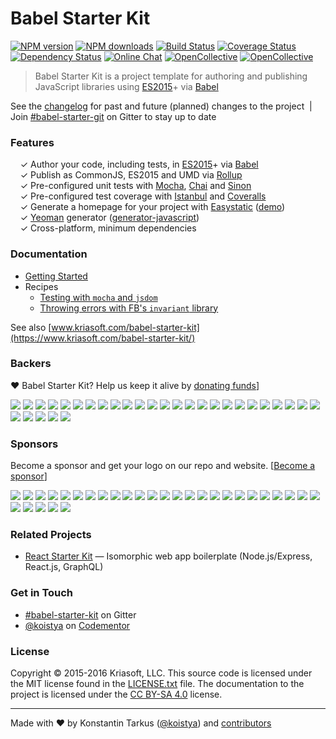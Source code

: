 # Babel Starter Kit

[![NPM version](http://img.shields.io/npm/v/generator-javascript.svg?style=flat-square)](https://www.npmjs.com/package/generator-javascript)
[![NPM downloads](http://img.shields.io/npm/dm/generator-javascript.svg?style=flat-square)](https://www.npmjs.com/package/generator-javascript)
[![Build Status](http://img.shields.io/travis/kriasoft/babel-starter-kit/master.svg?style=flat-square)](https://travis-ci.org/kriasoft/babel-starter-kit)
[![Coverage Status](https://img.shields.io/coveralls/kriasoft/babel-starter-kit.svg?style=flat-square)](https://coveralls.io/github/kriasoft/babel-starter-kit)
[![Dependency Status](http://img.shields.io/david/dev/kriasoft/babel-starter-kit.svg?style=flat-square)](https://david-dm.org/kriasoft/babel-starter-kit#info=devDependencies)
[![Online Chat](http://img.shields.io/badge/chat_room-%23babel--starter--kit-blue.svg?style=flat-square)](https://gitter.im/kriasoft/babel-starter-kit)
[![OpenCollective](https://opencollective.com/babel-starter-kit/badge/backers.svg)](#backers)
[![OpenCollective](https://opencollective.com/babel-starter-kit/badge/sponsors.svg)](#sponsors)


> Babel Starter Kit is a project template for authoring and publishing JavaScript libraries using
> [ES2015](https://babeljs.io/docs/learn-es2015/)+ via [Babel](https://babeljs.io/)

See the [changelog](CHANGELOG.md) for past and future (planned) changes to the project &nbsp;|&nbsp;
Join [#babel-starter-git](https://gitter.im/kriasoft/babel-starter-kit) on Gitter to stay up to date

### Features

&nbsp; &nbsp; ✓ Author your code, including tests, in [ES2015](https://babeljs.io/docs/learn-es2015/)+ via [Babel](http://babeljs.io/)<br>
&nbsp; &nbsp; ✓ Publish as CommonJS, ES2015 and UMD via [Rollup](http://rollupjs.org/)<br>
&nbsp; &nbsp; ✓ Pre-configured unit tests with [Mocha](http://mochajs.org/), [Chai](http://chaijs.com/) and [Sinon](http://sinonjs.org/)<br>
&nbsp; &nbsp; ✓ Pre-configured test coverage with [Istanbul](https://github.com/gotwarlost/istanbul) and [Coveralls](https://coveralls.io/)<br>
&nbsp; &nbsp; ✓ Generate a homepage for your project with [Easystatic](https://easystatic.com) ([demo](http://www.kriasoft.com/babel-starter-kit/))<br>
&nbsp; &nbsp; ✓ [Yeoman](http://yeoman.io/) generator ([generator-javascript](https://github.com/kriasoft/babel-starter-kit/tree/yeoman-generator))<br>
&nbsp; &nbsp; ✓ Cross-platform, minimum dependencies<br>

### Documentation

* [Getting Started](docs/getting-started.md)
* Recipes
  * [Testing with <code>mocha</code> and <code>jsdom</code>](docs/recipes/testing-with-mocha-and-jsdom.md)
  * [Throwing errors with FB's <code>invariant</code> library](docs/recipes/throwing-errors-with-fbjs-invariant.md)

See also [www.kriasoft.com/babel-starter-kit](https://www.kriasoft.com/babel-starter-kit/)

### Backers

♥ Babel Starter Kit? Help us keep it alive by [donating funds](https://opencollective.com/babel-starter-kit#backer)]

<a href="https://opencollective.com/babel-starter-kit/backer/0/website" target="_blank"><img src="https://opencollective.com/babel-starter-kit/backer/0/avatar.svg"></a>
<a href="https://opencollective.com/babel-starter-kit/backer/1/website" target="_blank"><img src="https://opencollective.com/babel-starter-kit/backer/1/avatar.svg"></a>
<a href="https://opencollective.com/babel-starter-kit/backer/2/website" target="_blank"><img src="https://opencollective.com/babel-starter-kit/backer/2/avatar.svg"></a>
<a href="https://opencollective.com/babel-starter-kit/backer/3/website" target="_blank"><img src="https://opencollective.com/babel-starter-kit/backer/3/avatar.svg"></a>
<a href="https://opencollective.com/babel-starter-kit/backer/4/website" target="_blank"><img src="https://opencollective.com/babel-starter-kit/backer/4/avatar.svg"></a>
<a href="https://opencollective.com/babel-starter-kit/backer/5/website" target="_blank"><img src="https://opencollective.com/babel-starter-kit/backer/5/avatar.svg"></a>
<a href="https://opencollective.com/babel-starter-kit/backer/6/website" target="_blank"><img src="https://opencollective.com/babel-starter-kit/backer/6/avatar.svg"></a>
<a href="https://opencollective.com/babel-starter-kit/backer/7/website" target="_blank"><img src="https://opencollective.com/babel-starter-kit/backer/7/avatar.svg"></a>
<a href="https://opencollective.com/babel-starter-kit/backer/8/website" target="_blank"><img src="https://opencollective.com/babel-starter-kit/backer/8/avatar.svg"></a>
<a href="https://opencollective.com/babel-starter-kit/backer/9/website" target="_blank"><img src="https://opencollective.com/babel-starter-kit/backer/9/avatar.svg"></a>
<a href="https://opencollective.com/babel-starter-kit/backer/10/website" target="_blank"><img src="https://opencollective.com/babel-starter-kit/backer/10/avatar.svg"></a>
<a href="https://opencollective.com/babel-starter-kit/backer/11/website" target="_blank"><img src="https://opencollective.com/babel-starter-kit/backer/11/avatar.svg"></a>
<a href="https://opencollective.com/babel-starter-kit/backer/12/website" target="_blank"><img src="https://opencollective.com/babel-starter-kit/backer/12/avatar.svg"></a>
<a href="https://opencollective.com/babel-starter-kit/backer/13/website" target="_blank"><img src="https://opencollective.com/babel-starter-kit/backer/13/avatar.svg"></a>
<a href="https://opencollective.com/babel-starter-kit/backer/14/website" target="_blank"><img src="https://opencollective.com/babel-starter-kit/backer/14/avatar.svg"></a>
<a href="https://opencollective.com/babel-starter-kit/backer/15/website" target="_blank"><img src="https://opencollective.com/babel-starter-kit/backer/15/avatar.svg"></a>
<a href="https://opencollective.com/babel-starter-kit/backer/16/website" target="_blank"><img src="https://opencollective.com/babel-starter-kit/backer/16/avatar.svg"></a>
<a href="https://opencollective.com/babel-starter-kit/backer/17/website" target="_blank"><img src="https://opencollective.com/babel-starter-kit/backer/17/avatar.svg"></a>
<a href="https://opencollective.com/babel-starter-kit/backer/18/website" target="_blank"><img src="https://opencollective.com/babel-starter-kit/backer/18/avatar.svg"></a>
<a href="https://opencollective.com/babel-starter-kit/backer/19/website" target="_blank"><img src="https://opencollective.com/babel-starter-kit/backer/19/avatar.svg"></a>
<a href="https://opencollective.com/babel-starter-kit/backer/20/website" target="_blank"><img src="https://opencollective.com/babel-starter-kit/backer/20/avatar.svg"></a>
<a href="https://opencollective.com/babel-starter-kit/backer/21/website" target="_blank"><img src="https://opencollective.com/babel-starter-kit/backer/21/avatar.svg"></a>
<a href="https://opencollective.com/babel-starter-kit/backer/22/website" target="_blank"><img src="https://opencollective.com/babel-starter-kit/backer/22/avatar.svg"></a>
<a href="https://opencollective.com/babel-starter-kit/backer/23/website" target="_blank"><img src="https://opencollective.com/babel-starter-kit/backer/23/avatar.svg"></a>
<a href="https://opencollective.com/babel-starter-kit/backer/24/website" target="_blank"><img src="https://opencollective.com/babel-starter-kit/backer/24/avatar.svg"></a>
<a href="https://opencollective.com/babel-starter-kit/backer/25/website" target="_blank"><img src="https://opencollective.com/babel-starter-kit/backer/25/avatar.svg"></a>
<a href="https://opencollective.com/babel-starter-kit/backer/26/website" target="_blank"><img src="https://opencollective.com/babel-starter-kit/backer/26/avatar.svg"></a>
<a href="https://opencollective.com/babel-starter-kit/backer/27/website" target="_blank"><img src="https://opencollective.com/babel-starter-kit/backer/27/avatar.svg"></a>
<a href="https://opencollective.com/babel-starter-kit/backer/28/website" target="_blank"><img src="https://opencollective.com/babel-starter-kit/backer/28/avatar.svg"></a>
<a href="https://opencollective.com/babel-starter-kit/backer/29/website" target="_blank"><img src="https://opencollective.com/babel-starter-kit/backer/29/avatar.svg"></a>


### Sponsors

Become a sponsor and get your logo on our repo and website. [[Become a sponsor](https://opencollective.com/babel-starter-kit#sponsor)]

<a href="https://opencollective.com/babel-starter-kit/sponsor/0/website" target="_blank"><img src="https://opencollective.com/babel-starter-kit/sponsor/0/avatar.svg"></a>
<a href="https://opencollective.com/babel-starter-kit/sponsor/1/website" target="_blank"><img src="https://opencollective.com/babel-starter-kit/sponsor/1/avatar.svg"></a>
<a href="https://opencollective.com/babel-starter-kit/sponsor/2/website" target="_blank"><img src="https://opencollective.com/babel-starter-kit/sponsor/2/avatar.svg"></a>
<a href="https://opencollective.com/babel-starter-kit/sponsor/3/website" target="_blank"><img src="https://opencollective.com/babel-starter-kit/sponsor/3/avatar.svg"></a>
<a href="https://opencollective.com/babel-starter-kit/sponsor/4/website" target="_blank"><img src="https://opencollective.com/babel-starter-kit/sponsor/4/avatar.svg"></a>
<a href="https://opencollective.com/babel-starter-kit/sponsor/5/website" target="_blank"><img src="https://opencollective.com/babel-starter-kit/sponsor/5/avatar.svg"></a>
<a href="https://opencollective.com/babel-starter-kit/sponsor/6/website" target="_blank"><img src="https://opencollective.com/babel-starter-kit/sponsor/6/avatar.svg"></a>
<a href="https://opencollective.com/babel-starter-kit/sponsor/7/website" target="_blank"><img src="https://opencollective.com/babel-starter-kit/sponsor/7/avatar.svg"></a>
<a href="https://opencollective.com/babel-starter-kit/sponsor/8/website" target="_blank"><img src="https://opencollective.com/babel-starter-kit/sponsor/8/avatar.svg"></a>
<a href="https://opencollective.com/babel-starter-kit/sponsor/9/website" target="_blank"><img src="https://opencollective.com/babel-starter-kit/sponsor/9/avatar.svg"></a>
<a href="https://opencollective.com/babel-starter-kit/sponsor/10/website" target="_blank"><img src="https://opencollective.com/babel-starter-kit/sponsor/10/avatar.svg"></a>
<a href="https://opencollective.com/babel-starter-kit/sponsor/11/website" target="_blank"><img src="https://opencollective.com/babel-starter-kit/sponsor/11/avatar.svg"></a>
<a href="https://opencollective.com/babel-starter-kit/sponsor/12/website" target="_blank"><img src="https://opencollective.com/babel-starter-kit/sponsor/12/avatar.svg"></a>
<a href="https://opencollective.com/babel-starter-kit/sponsor/13/website" target="_blank"><img src="https://opencollective.com/babel-starter-kit/sponsor/13/avatar.svg"></a>
<a href="https://opencollective.com/babel-starter-kit/sponsor/14/website" target="_blank"><img src="https://opencollective.com/babel-starter-kit/sponsor/14/avatar.svg"></a>
<a href="https://opencollective.com/babel-starter-kit/sponsor/15/website" target="_blank"><img src="https://opencollective.com/babel-starter-kit/sponsor/15/avatar.svg"></a>
<a href="https://opencollective.com/babel-starter-kit/sponsor/16/website" target="_blank"><img src="https://opencollective.com/babel-starter-kit/sponsor/16/avatar.svg"></a>
<a href="https://opencollective.com/babel-starter-kit/sponsor/17/website" target="_blank"><img src="https://opencollective.com/babel-starter-kit/sponsor/17/avatar.svg"></a>
<a href="https://opencollective.com/babel-starter-kit/sponsor/18/website" target="_blank"><img src="https://opencollective.com/babel-starter-kit/sponsor/18/avatar.svg"></a>
<a href="https://opencollective.com/babel-starter-kit/sponsor/19/website" target="_blank"><img src="https://opencollective.com/babel-starter-kit/sponsor/19/avatar.svg"></a>
<a href="https://opencollective.com/babel-starter-kit/sponsor/20/website" target="_blank"><img src="https://opencollective.com/babel-starter-kit/sponsor/20/avatar.svg"></a>
<a href="https://opencollective.com/babel-starter-kit/sponsor/21/website" target="_blank"><img src="https://opencollective.com/babel-starter-kit/sponsor/21/avatar.svg"></a>
<a href="https://opencollective.com/babel-starter-kit/sponsor/22/website" target="_blank"><img src="https://opencollective.com/babel-starter-kit/sponsor/22/avatar.svg"></a>
<a href="https://opencollective.com/babel-starter-kit/sponsor/23/website" target="_blank"><img src="https://opencollective.com/babel-starter-kit/sponsor/23/avatar.svg"></a>
<a href="https://opencollective.com/babel-starter-kit/sponsor/24/website" target="_blank"><img src="https://opencollective.com/babel-starter-kit/sponsor/24/avatar.svg"></a>
<a href="https://opencollective.com/babel-starter-kit/sponsor/25/website" target="_blank"><img src="https://opencollective.com/babel-starter-kit/sponsor/25/avatar.svg"></a>
<a href="https://opencollective.com/babel-starter-kit/sponsor/26/website" target="_blank"><img src="https://opencollective.com/babel-starter-kit/sponsor/26/avatar.svg"></a>
<a href="https://opencollective.com/babel-starter-kit/sponsor/27/website" target="_blank"><img src="https://opencollective.com/babel-starter-kit/sponsor/27/avatar.svg"></a>
<a href="https://opencollective.com/babel-starter-kit/sponsor/28/website" target="_blank"><img src="https://opencollective.com/babel-starter-kit/sponsor/28/avatar.svg"></a>
<a href="https://opencollective.com/babel-starter-kit/sponsor/29/website" target="_blank"><img src="https://opencollective.com/babel-starter-kit/sponsor/29/avatar.svg"></a>


### Related Projects

* [React Starter Kit](https://github.com/kriasoft/react-starter-kit) — Isomorphic web app boilerplate (Node.js/Express, React.js, GraphQL)

### Get in Touch

 * [#babel-starter-kit](https://gitter.im/kriasoft/babel-starter-kit) on Gitter
 * [@koistya](https://twitter.com/koistya) on [Codementor](https://www.codementor.io/koistya)

### License

Copyright © 2015-2016 Kriasoft, LLC. This source code is licensed under the MIT license found in
the [LICENSE.txt](https://github.com/kriasoft/react-starter-kit/blob/master/LICENSE.txt) file.
The documentation to the project is licensed under the [CC BY-SA 4.0](http://creativecommons.org/licenses/by-sa/4.0/)
license.

---
Made with ♥ by Konstantin Tarkus ([@koistya](https://twitter.com/koistya)) and [contributors](https://github.com/kriasoft/babel-starter-kit/graphs/contributors)

